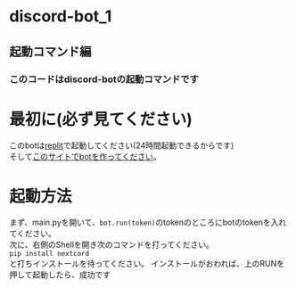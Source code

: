 # discord-bot_1
## 起動コマンド編

### このコードはdiscord-botの起動コマンドです

# 最初に(必ず見てください)

このbotは[replit](https://replit.com)で起動してください(24時間起動できるからです)<br>そして[このサイトでbotを作ってください](https://discord.com/developers/applications)。<br>



# 起動方法

まず、main.pyを開いて、`bot.run(token)`のtokenのところにbotのtokenを入れてください。<br>
次に、右側のShellを開き次のコマンドを打ってください。<br>`pip install nextcord`<br>と打ちインストールを待ってください。
インストールがおわれば、上のRUNを押して起動したら、成功です
